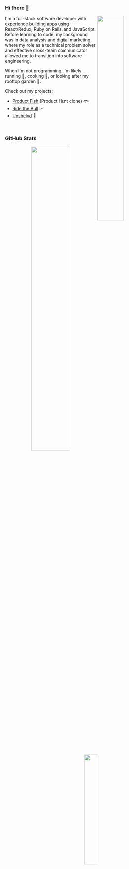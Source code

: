 ### Hi there 👋

<img align="right" width=41% src="https://cdn.dribbble.com/users/926537/screenshots/4502924/python-2.gif" />


I'm a full-stack software developer with experience building apps using React/Redux, Ruby on Rails, and JavaScript. Before learning to code, my background was in data analysis and digital marketing, where my role as a technical problem solver and effective cross-team communicator allowed me to transition into software engineering.

When I'm not programming, I'm likely running 🏃, cooking 🍳, or looking after my rooftop garden 🌱.

Check out my projects:

- [Product Fish](https://github.com/kirbyneaton/product_hunt_clone) (Product Hunt clone) 🐟
- [Ride the Bull](https://github.com/kirbyneaton/stock_market_game) 📈
- [Unshelvd](https://github.com/kirbyneaton/Unshelved_MERN) 🎲

<br>


### GitHub Stats
<p align="center">
  <img align="center" width=50% src="https://github-readme-stats.vercel.app/api?username=kirbyneaton&hide=stars&count_private=true&show_icons=true&theme=cobalt2" />
  &nbsp;&nbsp;&nbsp;&nbsp;&nbsp;&nbsp;&nbsp;&nbsp;&nbsp;&nbsp;&nbsp;&nbsp;
  <img align="center" width=30% src="https://github-readme-stats.vercel.app/api/top-langs/?username=kirbyneaton&theme=cobalt2" />
</p>


<!--
**kirbyneaton/kirbyneaton** is a ✨ _special_ ✨ repository because its `README.md` (this file) appears on your GitHub profile.

Here are some ideas to get you started:

- 🔭 I’m currently working on ...
- 🌱 I’m currently learning ...
- 👯 I’m looking to collaborate on ...
- 🤔 I’m looking for help with ...
- 💬 Ask me about ...
- 📫 How to reach me: ...
- 😄 Pronouns: ...
- ⚡ Fun fact: ...
-->
